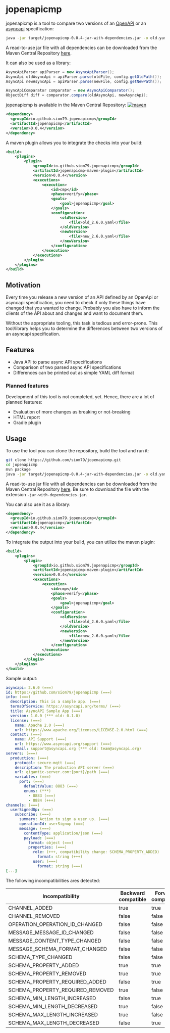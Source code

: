# jopenapicmp

jopenapicmp is a tool to compare two versions of an [OpenAPI](https://swagger.io/specification/) or
an [asyncapi](https://www.asyncapi.com/) specification:

```bash
java -jar target/jopenapicmp-0.0.4-jar-with-dependencies.jar -o old.yaml -n new.yaml
```
A read-to-use jar file with all dependencies can be downloaded from the Maven Central Repository [here](https://repo1.maven.org/maven2/io/github/siom79/jopenapicmp/jopenapicmp/0.0.4/jopenapicmp-0.0.4-jar-with-dependencies.jar).

It can also be used as a library:
```java
AsyncApiParser apiParser = new AsyncApiParser();
AsyncApi oldAsyncApi = apiParser.parse(oldFile, config.getOldPath());
AsyncApi newAsyncApi = apiParser.parse(newFile, config.getNewPath());

AsyncApiComparator comparator = new AsyncApiComparator();
ObjectDiff diff = comparator.compare(oldAsyncApi, newAsyncApi);
```
jopenapicmp is available in the Maven Central Repository:
[![maven](https://img.shields.io/maven-central/v/com.github.siom79.jopenapicmp/jopenapicmp.svg)](https://central.sonatype.com/artifact/com.github.siom79.jopenapicmp/jopenapicmp)
```xml
<dependency>
  <groupId>io.github.siom79.jopenapicmp</groupId>
  <artifactId>jopenapicmp</artifactId>
  <version>0.0.4</version>
</dependency>
```
A maven plugin allows you to integrate the checks into your build:
```xml
<build>
	<plugins>
		<plugin>
			<groupId>io.github.siom79.jopenapicmp</groupId>
			<artifactId>jopenapicmp-maven-plugin</artifactId>
			<version>0.0.4</version>
			<executions>
				<execution>
					<id>cmp</id>
					<phase>verify</phase>
					<goals>
						<goal>jopenapicmp</goal>
					</goals>
					<configuration>
						<oldVersion>
							<file>old_2.6.0.yaml</file>
						</oldVersion>
						<newVersion>
							<file>new_2.6.0.yaml</file>
						</newVersion>
					</configuration>
				</execution>
			</executions>
		</plugin>
	</plugins>
</build>
```

## Motivation

Every time you release a new version of an API defined by an OpenApi or asyncapi specification,
you need to check if only these things have changed that you wanted to change.
Probably you also have to inform the clients of the API about and changes and want
to document them.

Without the appropriate tooling, this task is tedious and error-prone.
This tool/library helps you to determine the differences between two versions of
an asyncapi specification.

## Features

- Java API to parse async API specifications
- Comparison of two parsed async API specifications
- Differences can be printed out as simple YAML diff format

### Planned features

Development of this tool is not completed, yet. Hence, there are a lot of planned
features:

- Evaluation of more changes as breaking or not-breaking
- HTML report
- Gradle plugin

## Usage

To use the tool you can clone the repository, build the tool and run it:

```bash
git clone https://github.com/siom79/jopenapicmp.git
cd jopenapicmp
mvn package
java -jar target/jopenapicmp-0.0.4-jar-with-dependencies.jar -o old.yaml -n new.yaml
```

A read-to-use jar file with all dependencies can be downloaded from the Maven Central Repository [here](https://repo1.maven.org/maven2/io/github/siom79/jopenapicmp/jopenapicmp/0.0.4/jopenapicmp-0.0.4-jar-with-dependencies.jar).
Be sure to download the file with the extension `-jar-with-dependencies.jar`.

You can also use it as a library:

```xml
<dependency>
  <groupId>io.github.siom79.jopenapicmp</groupId>
  <artifactId>jopenapicmp</artifactId>
  <version>0.0.4</version>
</dependency>
```

To integrate the output into your build, you can utilize the maven plugin:

```xml
<build>
	<plugins>
		<plugin>
			<groupId>io.github.siom79.jopenapicmp</groupId>
			<artifactId>jopenapicmp-maven-plugin</artifactId>
			<version>0.0.4</version>
			<executions>
				<execution>
					<id>cmp</id>
					<phase>verify</phase>
					<goals>
						<goal>jopenapicmp</goal>
					</goals>
					<configuration>
						<oldVersion>
							<file>old_2.6.0.yaml</file>
						</oldVersion>
						<newVersion>
							<file>new_2.6.0.yaml</file>
						</newVersion>
					</configuration>
				</execution>
			</executions>
		</plugin>
	</plugins>
</build>
```

Sample output:

```yaml
asyncapi: 2.6.0 (===)
id: https://github.com/siom79/jopenapicmp (===)
info: (===)
  description: This is a sample app. (===)
  termsOfService: https://asyncapi.org/terms/ (===)
  title: AsyncAPI Sample App (===)
  version: 1.0.0 (*** old: 0.1.0)
  license: (===)
    name: Apache 2.0 (===)
    url: https://www.apache.org/licenses/LICENSE-2.0.html (===)
  contact: (===)
    name: API Support (===)
    url: https://www.asyncapi.org/support (===)
    email: support@asyncapi.org (*** old: team@asyncapi.org)
servers: (===)
  production: (===)
    protocol: secure-mqtt (===)
    description: The production API server (===)
    url: gigantic-server.com:{port}/path (===)
    variables: (===)
      port: (===)
        defaultValue: 8883 (===)
        enums: (***)
          - 8883 (===)
          - 8884 (+++)
channels: (===)
  userSignedUp: (===)
    subscribe: (===)
      summary: Action to sign a user up. (===)
      operationId: userSignup (===)
      message: (===)
        contentType: application/json (===)
        payload: (===)
          format: object (===)
          properties: (===)
            role: (+++, compatibility change: SCHEMA_PROPERTY_ADDED)
              format: string (+++)
            user: (===)
              format: string (===)
[...]
```

The following incompatibilities ares detected:

| Incompatibility                  | Backward compatible | Forward compatible |
|----------------------------------| ------------------- | ------------------ |
| CHANNEL_ADDED                    |true | true |
| CHANNEL_REMOVED                  |false | false |
| OPERATION_OPERATION_ID_CHANGED   |false | false |
| MESSAGE_MESSAGE_ID_CHANGED       |false | false |
| MESSAGE_CONTENT_TYPE_CHANGED     |false | false |
| MESSAGE_SCHEMA_FORMAT_CHANGED    |false | false |
| SCHEMA_TYPE_CHANGED              |false | false |
| SCHEMA_PROPERTY_ADDED            |true | true |
| SCHEMA_PROPERTY_REMOVED          |true | true |
| SCHEMA_PROPERTY_REQUIRED_ADDED   |false | true |
| SCHEMA_PROPERTY_REQUIRED_REMOVED |true | false |
| SCHEMA_MIN_LENGTH_INCREASED      |false|true|
| SCHEMA_MIN_LENGTH_DECREASED      |true | false |
| SCHEMA_MAX_LENGTH_INCREASED      |true | false |
| SCHEMA_MAX_LENGTH_DECREASED      |false|true|
